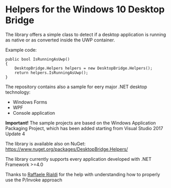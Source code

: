 # Helpers for the Windows 10 Desktop Bridge

The library offers a simple class to detect if a desktop application is running as native or as converted inside the UWP container.

Example code:

```
public bool IsRunningAsUwp()
{
    DesktopBridge.Helpers helpers = new DesktopBridge.Helpers();
    return helpers.IsRunningAsUwp();
}
```

The repository contains also a sample for eery major .NET desktop technology:

- Windows Forms
- WPF
- Console application

<b>Important!</b> The sample projects are based on the Windows Application Packaging Project, which has been added starting from Visual Studio 2017 Update 4

The library is available also on NuGet: https://www.nuget.org/packages/DesktopBridge.Helpers/

The library currently supports every application developed with .NET Framework >=4.0

Thanks to [Raffaele Rialdi](http://twitter.com/raffaeler) for the help with understanding how to properly use the P/Invoke approach